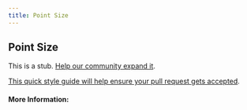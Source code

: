 ```yaml
---
title: Point Size
---
```


## Point Size

This is a stub. [Help our community expand it](https://github.com/freecodecamp/guides/tree/master/src/pages/articles/design/typography/point-size/index.md).

[This quick style guide will help ensure your pull request gets accepted](https://github.com/freeCodeCamp/guides/blob/master/README.md).

<!-- The article goes here, in GitHub-flavored Markdown. Feel free to add YouTube videos, images, and CodePen/JSBin embeds  -->

#### More Information:
<!-- Please add any articles you think might be helpful to read before writing the article -->



